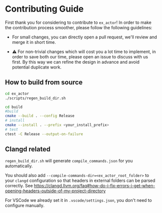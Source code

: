 # Contributing Guide

First thank you for considering to contribute to `ex_actor`! In order to make the contribution process smoother, please follow the following guidelines:

- For small changes, you can directly open a pull request, we'll review and merge it in short time.

- ⚠️ For non-trivial changes which will cost you a lot time to implement, in order to save both our time, please open an issue to discuss with us first.
By this way we can refine the design in advance and avoid potential duplicate work.

## How to build from source

```bash
cd ex_actor
./scripts/regen_build_dir.sh

cd build
#build
cmake --build . --config Release
# install
cmake --install . --prefix <your_install_prefix>
# test
ctest -C Release --output-on-failure
```

## Clangd related

`regen_build_dir.sh` will generate `compile_commands.json` for you automatically.

You should also add `--compile-commands-dir=<ex_actor_root_folder>` to your `clangd` configuration so that headers in external
folders can be parsed correctly. See <https://clangd.llvm.org/faq#how-do-i-fix-errors-i-get-when-opening-headers-outside-of-my-project-directory>

For VSCode we already set it in `.vscode/settings.json`, you don't need to configure manually.
